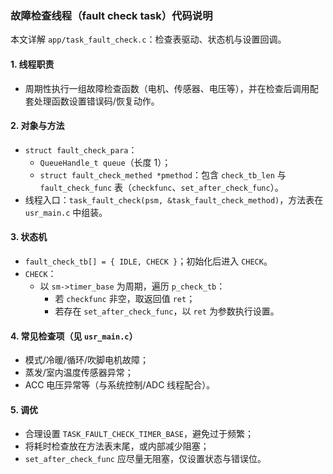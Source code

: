 ### 故障检查线程（fault check task）代码说明

本文详解 `app/task_fault_check.c`：检查表驱动、状态机与设置回调。

#### 1. 线程职责
- 周期性执行一组故障检查函数（电机、传感器、电压等），并在检查后调用配套处理函数设置错误码/恢复动作。

#### 2. 对象与方法
- `struct fault_check_para`：
  - `QueueHandle_t queue`（长度 1）；
  - `struct fault_check_methed *pmethod`：包含 `check_tb_len` 与 `fault_check_func` 表（`checkfunc`、`set_after_check_func`）。
- 线程入口：`task_fault_check(psm, &task_fault_check_method)`，方法表在 `usr_main.c` 中组装。

#### 3. 状态机
- `fault_check_tb[] = { IDLE, CHECK }`；初始化后进入 `CHECK`。
- `CHECK`：
  - 以 `sm->timer_base` 为周期，遍历 `p_check_tb`：
    - 若 `checkfunc` 非空，取返回值 `ret`；
    - 若存在 `set_after_check_func`，以 `ret` 为参数执行设置。

#### 4. 常见检查项（见 `usr_main.c`）
- 模式/冷暖/循环/吹脚电机故障；
- 蒸发/室内温度传感器异常；
- ACC 电压异常等（与系统控制/ADC 线程配合）。

#### 5. 调优
- 合理设置 `TASK_FAULT_CHECK_TIMER_BASE`，避免过于频繁；
- 将耗时检查放在方法表末尾，或内部减少阻塞；
- `set_after_check_func` 应尽量无阻塞，仅设置状态与错误位。
